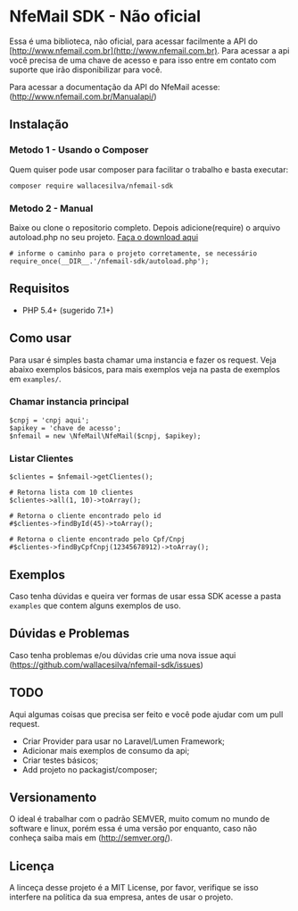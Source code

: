 # NfeMail SDK - Não oficial

Essa é uma biblioteca, não oficial, para acessar facilmente a API do [http://www.nfemail.com.br](http://www.nfemail.com.br). Para acessar a api você precisa de uma chave de acesso e para isso entre em contato com suporte que irão disponibilizar para você.

Para acessar a documentação da API do NfeMail acesse: (http://www.nfemail.com.br/Manualapi/)

## Instalação

### Metodo 1 - Usando o Composer

Quem quiser pode usar composer para facilitar o trabalho e basta executar:

```
composer require wallacesilva/nfemail-sdk
```

### Metodo 2 - Manual

Baixe ou clone o repositorio completo. Depois adicione(require) o arquivo autoload.php no seu projeto. [Faça o download aqui](https://github.com/wallacesilva/nfemail-sdk/archive/master.zip)

```
# informe o caminho para o projeto corretamente, se necessário
require_once(__DIR__.'/nfemail-sdk/autoload.php');
```

## Requisitos

* PHP 5.4+ (sugerido 7.1+)

## Como usar 

Para usar é simples basta chamar uma instancia e fazer os request. Veja abaixo exemplos básicos, para mais exemplos veja na pasta de exemplos em `examples/`.

### Chamar instancia principal
```
$cnpj = 'cnpj aqui';
$apikey = 'chave de acesso'; 
$nfemail = new \NfeMail\NfeMail($cnpj, $apikey);
```

### Listar Clientes
```
$clientes = $nfemail->getClientes();

# Retorna lista com 10 clientes
$clientes->all(1, 10)->toArray();

# Retorna o cliente encontrado pelo id
#$clientes->findById(45)->toArray();

# Retorna o cliente encontrado pelo Cpf/Cnpj
#$clientes->findByCpfCnpj(12345678912)->toArray();
```

## Exemplos

Caso tenha dúvidas e queira ver formas de usar essa SDK acesse a pasta `examples` que contem alguns exemplos de uso.

## Dúvidas e Problemas

Caso tenha problemas e/ou dúvidas crie uma nova issue aqui (https://github.com/wallacesilva/nfemail-sdk/issues)

## TODO

Aqui algumas coisas que precisa ser feito e você pode ajudar com um pull request.

- Criar Provider para usar no Laravel/Lumen Framework;
- Adicionar mais exemplos de consumo da api;
- Criar testes básicos;
- Add projeto no packagist/composer;

## Versionamento

O ideal é trabalhar com o padrão SEMVER, muito comum no mundo de software e linux, porém essa é uma versão por enquanto, caso não conheça saiba mais em (http://semver.org/).

## Licença

A linceça desse projeto é a MIT License, por favor, verifique se isso interfere na politica da sua empresa, antes de usar o projeto.
